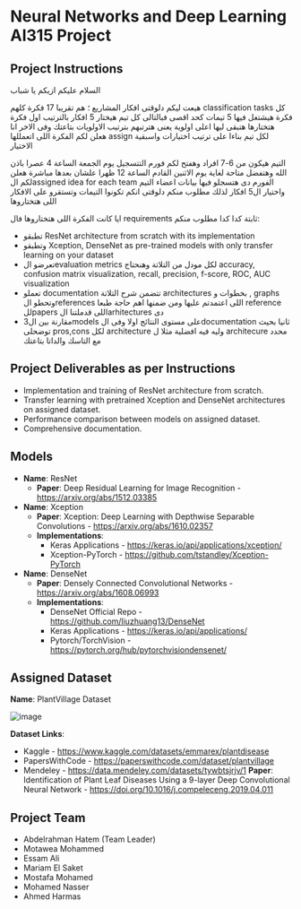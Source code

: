 # Neural Networks and Deep Learning AI315 Project

## Project Instructions

السلام عليكم ازيكم يا شباب
 
هبعت ليكم دلوقتى افكار المشاريع ؛ هم تقريبا 17 فكرة كلهم classification tasks 
كل فكرة هيشتغل فيها 5 تيمات كحد اقصى 
فبالتالى كل تيم هيختار 5 افكار بالترتيب اول فكرة هتختارها هتبقى ليها اعلى اولوية يعنى هترتبهم بترتيب الاولويات بتاعتك
وفى الاخر انا هعلن لكم الفكرة اللى اتعمللها assign لكل تيم بناءا على ترتيب اختيارات واسبقية الاختيار
 
التيم هيكون من 6-7 افراد 
وهفتح لكم فورم التتسجيل يوم الجمعة الساعة 4 عصرا باذن الله وهتفضل متاحة لغاية يوم الاثنين القادم الساعة 12 ظهرا علشان بعدها مباشرة هعلن لكم الassigned idea for each team 
الفورم دى هتسجلو فيها بيانات اعضاء التيم واختيار ال5 افكار 
لذلك مطلوب منكم دلوقتى انكم تكونوا التيمات وتستقرو على الافكار اللى هتختاروها 
 
ايا كانت الفكرة اللى هتختاروها فال requirements ثابتة كدا كدا 
مطلوب منكم: 
- تطبقو ResNet architecture from scratch with its implementation
- وتطبقو Xception, DenseNet as pre-trained models with only transfer learning on your dataset
- تعرضو الevaluation metrics لكل مودل من التلاتة وهنحتاج accuracy, confusion matrix visualization, recall, precision, f-score, ROC, AUC visualization
 - تعملو documentation تتضمن شرح التلاتة architectures بخطوات و , graphs وتحطو الreferences اللى اعتمدتم عليها ومن ضمنها اهم حاجة طبعا reference للpapers اللى قدملتنا الarhitectures دى 
- مقارنة بين ال3models على مستوى النتائج اولا وفى الdocumentation ثانيا بحيث توضحلى pros,cons لكل architecture وليه فيه افضلية مثلا ل architecure محدد مع التاسك والداتا بتاعتك

## Project Deliverables as per Instructions

- Implementation and training of ResNet architecture from scratch. 
- Transfer learning with pretrained Xception and DenseNet architectures on assigned dataset.
- Performance comparison between models on assigned dataset.
- Comprehensive documentation.

## Models 

- **Name**: ResNet 
     - **Paper**: Deep Residual Learning for Image Recognition - https://arxiv.org/abs/1512.03385
- **Name**: Xception
    - **Paper**: Xception: Deep Learning with Depthwise Separable Convolutions - https://arxiv.org/abs/1610.02357
    - **Implementations**:  
         - Keras Applications - https://keras.io/api/applications/xception/
         - Xception-PyTorch - https://github.com/tstandley/Xception-PyTorch 
 - **Name**: DenseNet
     - **Paper**: Densely Connected Convolutional Networks - https://arxiv.org/abs/1608.06993
     - **Implementations**: 
        - DenseNet Official Repo - https://github.com/liuzhuang13/DenseNet 
        - Keras Applications - https://keras.io/api/applications/
        - Pytorch/TorchVision - https://pytorch.org/hub/pytorchvisiondensenet/
     
## Assigned Dataset

**Name**: PlantVillage Dataset

![image](https://github.com/user-attachments/assets/7cd8d925-8386-4598-ae2f-12258f0aef54)

**Dataset Links**: 
   - Kaggle - https://www.kaggle.com/datasets/emmarex/plantdisease
   - PapersWithCode - https://paperswithcode.com/dataset/plantvillage
   - Mendeley - https://data.mendeley.com/datasets/tywbtsjrjv/1
**Paper**: Identification of Plant Leaf Diseases Using a 9-layer Deep Convolutional Neural Network - https://doi.org/10.1016/j.compeleceng.2019.04.011

## Project Team

- Abdelrahman Hatem (Team Leader)
- Motawea Mohammed
- Essam Ali
- Mariam El Saket
- Mostafa Mohamed
- Mohamed Nasser
- Ahmed Harmas 
